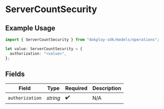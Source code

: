 # ServerCountSecurity

## Example Usage

```typescript
import { ServerCountSecurity } from "dokploy-sdk/models/operations";

let value: ServerCountSecurity = {
  authorization: "<value>",
};
```

## Fields

| Field              | Type               | Required           | Description        |
| ------------------ | ------------------ | ------------------ | ------------------ |
| `authorization`    | *string*           | :heavy_check_mark: | N/A                |